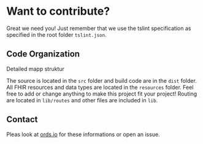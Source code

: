 # Want to contribute?
Great we need you! Just remember that we use the tslint specification as specified in the root folder `tslint.json`.

## Code Organization
Detailed mapp struktur

The source is located in the `src` folder and build code are in the `dist` folder. All FHIR resources and data types are located in the `resources` folder.  Feel free to add or change anything to make this project fit your project! Routing are located in `lib/routes` and other files are included in `lib`. 

## Contact
Pleas look at [ords.io](http://ords.io) for these informations or open an issue.